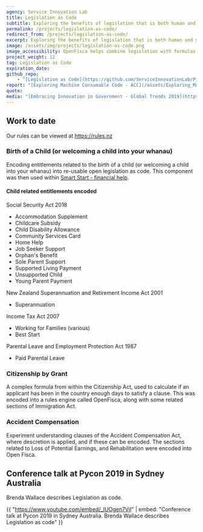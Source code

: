 ```yaml
---
agency: Service Innovation Lab
title: Legislation as Code
subtitle: Exploring the benefits of legislation that is both human and machine readable and what it might take to transition.
permalink: /projects/legislation-as-code/
redirect_from: /projects/legislation-as-code/
excerpt: Exploring the benefits of legislation that is both human and machine readable and what it might take to transition.
image: /assets/img/projects/legislation-as-code.png
image_accessibility: OpenFisca helps combine legislation with formulas and transforms rules into code.
project_weight: 12
tag: Legislation as Code
expiration_date:
github_repo:
    - "[Legislation as Code](https://github.com/ServiceInnovationLab/Piccolo)"
report: "[Exploring Machine Consumable Code - ACC](/assets/Exploring_Machine_Consumable_Code_With_ACC.pdf)"
quote:
media: "[Embracing Innovation in Government - Global Trends 2019](https://trends.oecd-opsi.org/)"
---
```


## Work to date

Our rules can be viewed at <https://rules.nz>

### Birth of a Child (or welcoming a child into your whanau)

Encoding entitlements related to the birth of a child (or welcoming a child into your whanau) into re-usable open legislation as code. This component was then used within [Smart Start - financial help](https://smartstart.services.govt.nz/financial-help).

#### Child related entitlements encoded

Social Security Act 2018

* Accommodation Supplement
* Childcare Subsidy
* Child Disability Allowance
* Community Services Card
* Home Help
* Job Seeker Support
* Orphan's Benefit
* Sole Parent Support
* Supported Living Payment
* Unsupported Child
* Young Parent Payment

New Zealand Superannuation and Retirement Income Act 2001

* Superannuation

Income Tax Act 2007

* Working for Families (various)
* Best Start

Parental Leave and Employment Protection Act 1987

* Paid Parental Leave

### Citizenship by Grant

A complex formula from within the Citizenship Act, used to calculate if an applicant has been in the country enough days to satisfy a clause. This was encoded into a rules engine called OpenFisca, along with some related sections of Immigration Act.

### Accident Compensation

Experiment understanding clauses of the Accident Compensation Act, where descretion is applied, and if these can be encoded. The sections related to Loss of Potential Earnings, and Rehabilitation were encoded into Open Fisca.

## Conference talk at Pycon 2019 in Sydney Australia

Brenda Wallace describes Legislation as code.

{{ "https://www.youtube.com/embed/_IUOgen7VjI" | embed: "Conference talk at Pycon 2019 in Sydney Australia. Brenda Wallace describes   Legislation as code" }}

